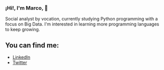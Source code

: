 ### ¡Hi!, I'm Marco, 👋

Social analyst by vocation, currently studying Python programming with a focus on Big Data. I'm interested in learning more programming languages to keep growing. 

## You can find me:
- [LinkedIn](https://www.linkedin.com/in/marcosalcedo18223/)
- [Twitter](https://twitter.com/ms182_)
